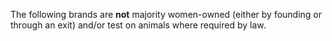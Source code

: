 The following brands are **not** majority women-owned (either by founding or through an exit) and/or test on animals where required by law.
